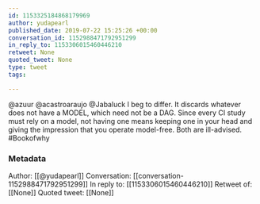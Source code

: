 ```yaml
---
id: 1153325184868179969
author: yudapearl
published_date: 2019-07-22 15:25:26 +00:00
conversation_id: 1152988471792951299
in_reply_to: 1153306015460446210
retweet: None
quoted_tweet: None
type: tweet
tags:

---
```


@azuur @acastroaraujo @Jabaluck I beg to differ. It discards whatever does not have a MODEL, which need not be a DAG. Since every CI study must rely on a model, not having one means keeping one in your head and giving the impression that you operate model-free. Both are ill-advised. #Bookofwhy

### Metadata

Author: [[@yudapearl]]
Conversation: [[conversation-1152988471792951299]]
In reply to: [[1153306015460446210]]
Retweet of: [[None]]
Quoted tweet: [[None]]
